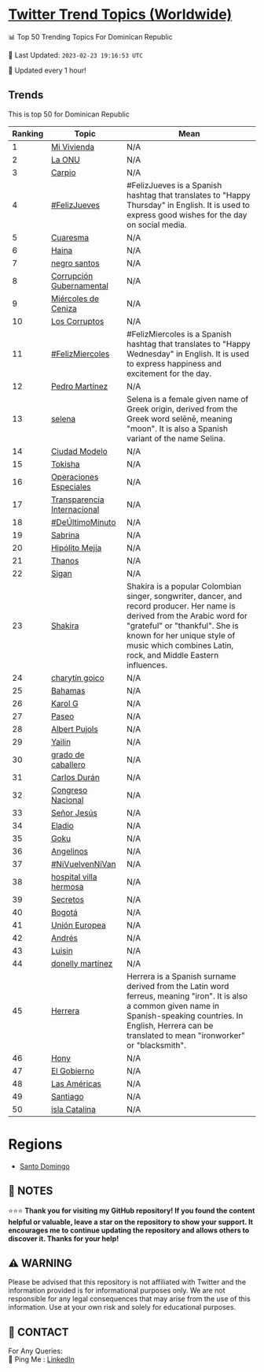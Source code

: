 [Twitter Trend Topics (Worldwide)](https://github.com/ErcinDedeoglu/Twitter-Trend-Topics)
==========


📊 Top 50 Trending Topics For Dominican Republic

📆 Last Updated: `2023-02-23 19:16:53 UTC`

🔧 Updated every 1 hour!


## Trends

This is top 50 for Dominican Republic

| Ranking | Topic | Mean |
| ------- | ------------ | ------------ |
| 1 | [Mi Vivienda](http://twitter.com/search?q=Mi+Vivienda) | N/A |
| 2 | [La ONU](http://twitter.com/search?q=La+ONU) | N/A |
| 3 | [Carpio](http://twitter.com/search?q=Carpio) | N/A |
| 4 | [#FelizJueves](http://twitter.com/search?q=%23FelizJueves) | #FelizJueves is a Spanish hashtag that translates to "Happy Thursday" in English. It is used to express good wishes for the day on social media. |
| 5 | [Cuaresma](http://twitter.com/search?q=Cuaresma) | N/A |
| 6 | [Haina](http://twitter.com/search?q=Haina) | N/A |
| 7 | [negro santos](http://twitter.com/search?q=negro+santos) | N/A |
| 8 | [Corrupción Gubernamental](http://twitter.com/search?q=Corrupci%c3%b3n+Gubernamental) | N/A |
| 9 | [Miércoles de Ceniza](http://twitter.com/search?q=Mi%c3%a9rcoles+de+Ceniza) | N/A |
| 10 | [Los Corruptos](http://twitter.com/search?q=Los+Corruptos) | N/A |
| 11 | [#FelizMiercoles](http://twitter.com/search?q=%23FelizMiercoles) | #FelizMiercoles is a Spanish hashtag that translates to "Happy Wednesday" in English. It is used to express happiness and excitement for the day. |
| 12 | [Pedro Martínez](http://twitter.com/search?q=Pedro+Mart%c3%adnez) | N/A |
| 13 | [selena](http://twitter.com/search?q=selena) | Selena is a female given name of Greek origin, derived from the Greek word selēnē, meaning "moon". It is also a Spanish variant of the name Selina. |
| 14 | [Ciudad Modelo](http://twitter.com/search?q=Ciudad+Modelo) | N/A |
| 15 | [Tokisha](http://twitter.com/search?q=Tokisha) | N/A |
| 16 | [Operaciones Especiales](http://twitter.com/search?q=Operaciones+Especiales) | N/A |
| 17 | [Transparencia Internacional](http://twitter.com/search?q=Transparencia+Internacional) | N/A |
| 18 | [#DeÚltimoMinuto](http://twitter.com/search?q=%23De%c3%9altimoMinuto) | N/A |
| 19 | [Sabrina](http://twitter.com/search?q=Sabrina) | N/A |
| 20 | [Hipólito Mejía](http://twitter.com/search?q=Hip%c3%b3lito+Mej%c3%ada) | N/A |
| 21 | [Thanos](http://twitter.com/search?q=Thanos) | N/A |
| 22 | [Sigan](http://twitter.com/search?q=Sigan) | N/A |
| 23 | [Shakira](http://twitter.com/search?q=Shakira) | Shakira is a popular Colombian singer, songwriter, dancer, and record producer. Her name is derived from the Arabic word for "grateful" or "thankful". She is known for her unique style of music which combines Latin, rock, and Middle Eastern influences. |
| 24 | [charytín goico](http://twitter.com/search?q=charyt%c3%adn+goico) | N/A |
| 25 | [Bahamas](http://twitter.com/search?q=Bahamas) | N/A |
| 26 | [Karol G](http://twitter.com/search?q=Karol+G) | N/A |
| 27 | [Paseo](http://twitter.com/search?q=Paseo) | N/A |
| 28 | [Albert Pujols](http://twitter.com/search?q=Albert+Pujols) | N/A |
| 29 | [Yailin](http://twitter.com/search?q=Yailin) | N/A |
| 30 | [grado de caballero](http://twitter.com/search?q=grado+de+caballero) | N/A |
| 31 | [Carlos Durán](http://twitter.com/search?q=Carlos+Dur%c3%a1n) | N/A |
| 32 | [Congreso Nacional](http://twitter.com/search?q=Congreso+Nacional) | N/A |
| 33 | [Señor Jesús](http://twitter.com/search?q=Se%c3%b1or+Jes%c3%bas) | N/A |
| 34 | [Eladio](http://twitter.com/search?q=Eladio) | N/A |
| 35 | [Goku](http://twitter.com/search?q=Goku) | N/A |
| 36 | [Angelinos](http://twitter.com/search?q=Angelinos) | N/A |
| 37 | [#NiVuelvenNiVan](http://twitter.com/search?q=%23NiVuelvenNiVan) | N/A |
| 38 | [hospital villa hermosa](http://twitter.com/search?q=hospital+villa+hermosa) | N/A |
| 39 | [Secretos](http://twitter.com/search?q=Secretos) | N/A |
| 40 | [Bogotá](http://twitter.com/search?q=Bogot%c3%a1) | N/A |
| 41 | [Unión Europea](http://twitter.com/search?q=Uni%c3%b3n+Europea) | N/A |
| 42 | [Andrés](http://twitter.com/search?q=Andr%c3%a9s) | N/A |
| 43 | [Luisin](http://twitter.com/search?q=Luisin) | N/A |
| 44 | [donelly martínez](http://twitter.com/search?q=donelly+mart%c3%adnez) | N/A |
| 45 | [Herrera](http://twitter.com/search?q=Herrera) | Herrera is a Spanish surname derived from the Latin word ferreus, meaning "iron". It is also a common given name in Spanish-speaking countries. In English, Herrera can be translated to mean "ironworker" or "blacksmith". |
| 46 | [Hony](http://twitter.com/search?q=Hony) | N/A |
| 47 | [El Gobierno](http://twitter.com/search?q=El+Gobierno) | N/A |
| 48 | [Las Américas](http://twitter.com/search?q=Las+Am%c3%a9ricas) | N/A |
| 49 | [Santiago](http://twitter.com/search?q=Santiago) | N/A |
| 50 | [isla Catalina](http://twitter.com/search?q=isla+Catalina) | N/A |



# Regions

* [Santo Domingo](</Dominican Republic/Santo Domingo.md>)



## 📝 NOTES

⭐⭐⭐ **Thank you for visiting my GitHub repository! If you found the content helpful or valuable, leave a star on the repository to show your support. It encourages me to continue updating the repository and allows others to discover it. Thanks for your help!**


## ⚠️ WARNING

Please be advised that this repository is not affiliated with Twitter and the information provided is for informational purposes only. We are not responsible for any legal consequences that may arise from the use of this information. Use at your own risk and solely for educational purposes.


## 📨 CONTACT

 For Any Queries:  
            🏓 Ping Me : [LinkedIn](https://www.linkedin.com/in/ercindedeoglu/)
